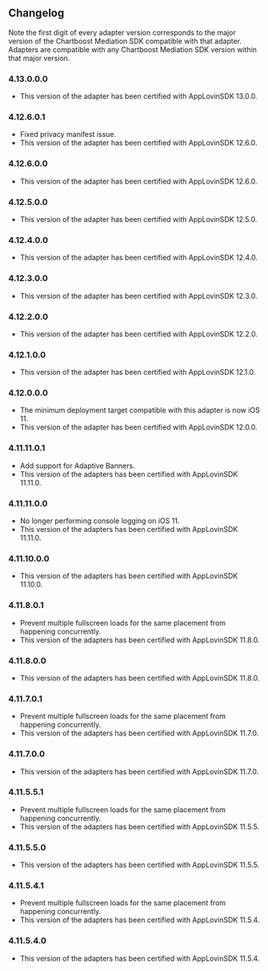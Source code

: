 ## Changelog

Note the first digit of every adapter version corresponds to the major version of the Chartboost Mediation SDK compatible with that adapter. 
Adapters are compatible with any Chartboost Mediation SDK version within that major version.

### 4.13.0.0.0
- This version of the adapter has been certified with AppLovinSDK 13.0.0.

### 4.12.6.0.1
- Fixed privacy manifest issue.
- This version of the adapter has been certified with AppLovinSDK 12.6.0.

### 4.12.6.0.0
- This version of the adapter has been certified with AppLovinSDK 12.6.0.

### 4.12.5.0.0
- This version of the adapter has been certified with AppLovinSDK 12.5.0.

### 4.12.4.0.0
- This version of the adapter has been certified with AppLovinSDK 12.4.0.

### 4.12.3.0.0
- This version of the adapter has been certified with AppLovinSDK 12.3.0.

### 4.12.2.0.0
- This version of the adapter has been certified with AppLovinSDK 12.2.0.

### 4.12.1.0.0
- This version of the adapter has been certified with AppLovinSDK 12.1.0.

### 4.12.0.0.0
- The minimum deployment target compatible with this adapter is now iOS 11.
- This version of the adapter has been certified with AppLovinSDK 12.0.0.

### 4.11.11.0.1
- Add support for Adaptive Banners.
- This version of the adapters has been certified with AppLovinSDK 11.11.0.

### 4.11.11.0.0
- No longer performing console logging on iOS 11.
- This version of the adapters has been certified with AppLovinSDK 11.11.0.

### 4.11.10.0.0
- This version of the adapters has been certified with AppLovinSDK 11.10.0.

### 4.11.8.0.1
- Prevent multiple fullscreen loads for the same placement from happening concurrently.
- This version of the adapters has been certified with AppLovinSDK 11.8.0.

### 4.11.8.0.0
- This version of the adapters has been certified with AppLovinSDK 11.8.0.

### 4.11.7.0.1
- Prevent multiple fullscreen loads for the same placement from happening concurrently.
- This version of the adapters has been certified with AppLovinSDK 11.7.0.

### 4.11.7.0.0
- This version of the adapters has been certified with AppLovinSDK 11.7.0.

### 4.11.5.5.1
- Prevent multiple fullscreen loads for the same placement from happening concurrently.
- This version of the adapters has been certified with AppLovinSDK 11.5.5.

### 4.11.5.5.0
- This version of the adapters has been certified with AppLovinSDK 11.5.5.

### 4.11.5.4.1
- Prevent multiple fullscreen loads for the same placement from happening concurrently.
- This version of the adapters has been certified with AppLovinSDK 11.5.4.

### 4.11.5.4.0
- This version of the adapters has been certified with AppLovinSDK 11.5.4.
